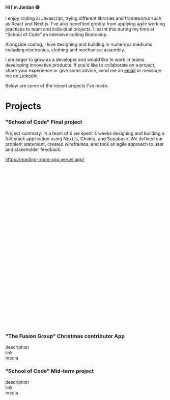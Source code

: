 #### Hi I'm Jordan 😄
I enjoy coding in Javascript, trying different libraries and frameworks such as React and Next.js. I've also benefited greatly from applying agile working practices to team and individual projects. I learnt this during my time at “School of Code” an intensive coding Bootcamp.

Alongside coding, I love designing and building in numerous mediums including electronics, clothing and mechanical assembly.

I am eager to grow as a developer and would like to work in teams developing innovative products. If you'd like to collaborate on a project, share your experience or give some advice, send me an [email](Jordanwalters681+tech@googlemail.com) or message me on [LinkedIn](https://www.linkedin.com/in/jordan-w-66aa96151/) 

Below are some of the recent projects I've made.

# Projects
### "School of Code" Final project <br>
Project summary: In a team of 6 we spent 4 weeks designing and building a full-stack application 
using Next.js, Chakra, and Supabase. We defined our problem statement, created wireframes, and took an agile approach to user and stakeholder feedback.

https://reading-room-app.vercel.app/ <br>
![Final project UI progression](https://github.com/Jordan-Walters-23/Jordan-Walters-23/blob/main/UI%20progression.gif) <br>

### "The Fusion Group" Christmas contributor App
description <br>
link <br>
media <br>

### "School of Code" Mid-term project
description <br>
link <br>
media <br>

<!--
**Jordan-Walters-23/Jordan-Walters-23** is a ✨ _special_ ✨ repository because its `README.md` (this file) appears on your GitHub profile.

Here are some ideas to get you started:

- 🔭 I’m currently working on ...
- 🌱 I’m currently learning ...
- 👯 I’m looking to collaborate on ...
- 🤔 I’m looking for help with ...
- 💬 Ask me about ...
- 📫 How to reach me: ...
- 😄 Pronouns: ...
- ⚡ Fun fact: ...
-->
